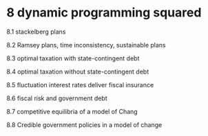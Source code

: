 # 8 dynamic programming squared

8.1 stackelberg plans

8.2 Ramsey plans, time inconsistency, sustainable plans

8.3 optimal taxation with state-contingent debt

8.4 optimal taxation without state-contingent debt

8.5 fluctuation interest rates deliver fiscal insurance

8.6 fiscal risk and government debt

8.7 competitive equilibria of a model of Chang

8.8 Credible government policies in a model of change